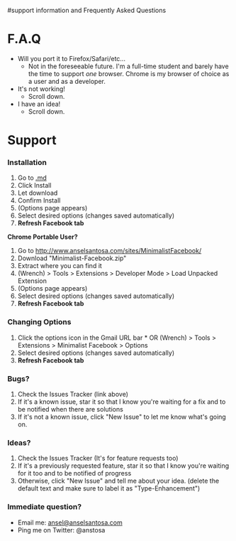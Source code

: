 #support information and Frequently Asked Questions

# F.A.Q #

  * Will you port it to Firefox/Safari/etc...
    * Not in the foreseeable future. I'm a full-time student and barely have the time to support _one_ browser. Chrome is my browser of choice as a user and as a developer.
  * It's not working!
    * Scroll down.
  * I have an idea!
    * Scroll down.

# Support #

### Installation ###

  1. Go to [.md](.md)
  1. Click Install
  1. Let download
  1. Confirm Install
  1. (Options page appears)
  1. Select desired options (changes saved automatically)
  1. **Refresh Facebook tab**

**Chrome Portable User?**

  1. Go to http://www.anselsantosa.com/sites/MinimalistFacebook/
  1. Download "Minimalist-Facebook.zip"
  1. Extract where you can find it
  1. (Wrench) > Tools > Extensions > Developer Mode > Load Unpacked Extension
  1. (Options page appears)
  1. Select desired options (changes saved automatically)
  1. **Refresh Facebook tab**

### Changing Options ###

  1. Click the options icon in the Gmail URL bar
    * OR (Wrench) > Tools > Extensions > Minimalist Facebook > Options
  1. Select desired options (changes saved automatically)
  1. **Refresh Facebook tab**

### Bugs? ###
  1. Check the Issues Tracker (link above)
  1. If it's a known issue, star it so that I know you're waiting for a fix and to be notified when there are solutions
  1. If it's not a known issue, click "New Issue" to let me know what's going on.

### Ideas? ###

  1. Check the Issues Tracker (It's for feature requests too)
  1. If it's a previously requested feature, star it so that I know you're waiting for it too and to be notified of progress
  1. Otherwise, click "New Issue" and tell me about your idea. (delete the default text and make sure to label it as "Type-Enhancement")

### Immediate question? ###

  * Email me: ansel@anselsantosa.com
  * Ping me on Twitter: @anstosa